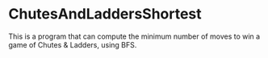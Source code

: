 # ChutesAndLaddersShortest
This is a program that can compute the minimum number of moves to win a game of Chutes &amp; Ladders, using BFS.
